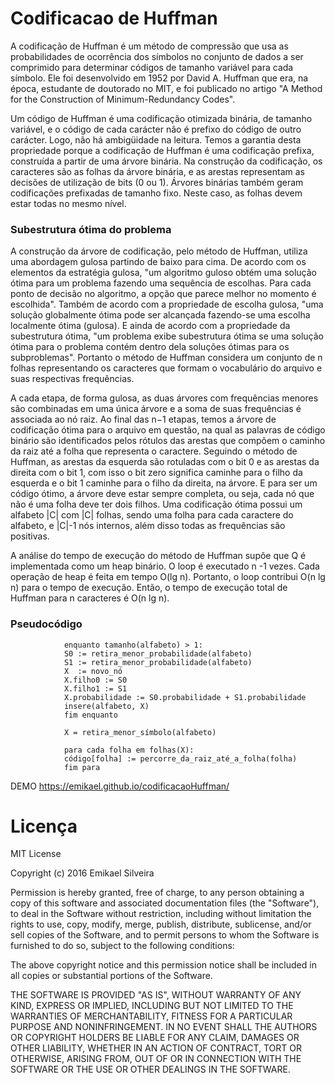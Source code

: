# Codificacao de Huffman
A codificação de Huffman é um método de compressão que usa as probabilidades de ocorrência dos símbolos no conjunto de dados a ser comprimido para determinar códigos de tamanho variável para cada símbolo. Ele foi desenvolvido em 1952 por David A. Huffman que era, na época, estudante de doutorado no MIT, e foi publicado no artigo "A Method for the Construction of Minimum-Redundancy Codes".

Um código de Huffman é uma codificação otimizada binária, de tamanho variável, e o código de cada carácter não é prefixo do código de outro carácter. Logo, não há ambigüidade na leitura. Temos a garantia desta propriedade porque a codificação de Huffman é uma codificação prefixa, construída a partir de uma árvore binária. Na construção da codificação, os caracteres são as folhas da árvore binária, e as arestas representam as decisões de utilização de bits (0 ou 1). Árvores binárias também geram codificações prefixadas de tamanho fixo. Neste caso, as folhas devem estar todas no mesmo nível.

### Subestrutura ótima do problema

A construção da árvore de codificação, pelo método de Huffman, utiliza uma abordagem gulosa partindo de baixo para cima. De acordo com os elementos da estratégia gulosa, "um algoritmo guloso obtém uma solução ótima para um problema fazendo uma sequência de escolhas. Para cada ponto de decisão no algoritmo, a opção que parece melhor no momento é escolhida". Também de acordo com a propriedade de escolha gulosa, "uma solução globalmente ótima pode ser alcançada fazendo-se uma escolha localmente ótima (gulosa). E ainda de acordo com a propriedade da subestrutura ótima, "um problema exibe subestrutura ótima se uma solução ótima para o problema contém dentro dela soluções ótimas para os subproblemas". Portanto o método de Huffman considera um conjunto de n folhas representando os caracteres que formam o vocabulário do arquivo e suas respectivas frequências.

A cada etapa, de forma gulosa, as duas árvores com frequências menores são combinadas em uma única árvore e a soma de suas frequências é associada ao nó raiz. Ao final das n−1 etapas, temos a árvore de codificação ótima para o arquivo em questão, na qual as palavras de código binário são identificados pelos rótulos das arestas que compõem o caminho da raiz até a folha que representa o caractere. Seguindo o método de Huffman, as arestas da esquerda são rotuladas com o bit 0 e as arestas da direita com o bit 1, com isso o bit zero significa caminhe para o filho da esquerda e o bit 1 caminhe para o filho da direita, na árvore. E para ser um código ótimo, a árvore deve estar sempre completa, ou seja, cada nó que não é uma folha deve ter dois filhos. Uma codificação ótima possui um alfabeto |C| com |C| folhas, sendo uma folha para cada caractere do alfabeto, e |C|-1 nós internos, além disso todas as frequências são positivas.

A análise do tempo de execução do método de Huffman supõe que Q é implementada como um heap binário. O loop é executado n -1 vezes. Cada operação de heap é feita em tempo O(lg n). Portanto, o loop contribui O(n lg n) para o tempo de execução. Então, o tempo de execução total de Huffman para n caracteres é O(n lg n).

### Pseudocódigo

                enquanto tamanho(alfabeto) > 1:
                S0 := retira_menor_probabilidade(alfabeto)
                S1 := retira_menor_probabilidade(alfabeto)
                X  := novo_nó
                X.filho0 := S0
                X.filho1 := S1
                X.probabilidade := S0.probabilidade + S1.probabilidade
                insere(alfabeto, X)
                fim enquanto

                X = retira_menor_símbolo(alfabeto)

                para cada folha em folhas(X):
                código[folha] := percorre_da_raiz_até_a_folha(folha)
                fim para
            

DEMO https://emikael.github.io/codificacaoHuffman/

# Licença
MIT License

Copyright (c) 2016 Emikael Silveira

Permission is hereby granted, free of charge, to any person obtaining a copy
of this software and associated documentation files (the "Software"), to deal
in the Software without restriction, including without limitation the rights
to use, copy, modify, merge, publish, distribute, sublicense, and/or sell
copies of the Software, and to permit persons to whom the Software is
furnished to do so, subject to the following conditions:

The above copyright notice and this permission notice shall be included in all
copies or substantial portions of the Software.

THE SOFTWARE IS PROVIDED "AS IS", WITHOUT WARRANTY OF ANY KIND, EXPRESS OR
IMPLIED, INCLUDING BUT NOT LIMITED TO THE WARRANTIES OF MERCHANTABILITY,
FITNESS FOR A PARTICULAR PURPOSE AND NONINFRINGEMENT. IN NO EVENT SHALL THE
AUTHORS OR COPYRIGHT HOLDERS BE LIABLE FOR ANY CLAIM, DAMAGES OR OTHER
LIABILITY, WHETHER IN AN ACTION OF CONTRACT, TORT OR OTHERWISE, ARISING FROM,
OUT OF OR IN CONNECTION WITH THE SOFTWARE OR THE USE OR OTHER DEALINGS IN THE
SOFTWARE.
